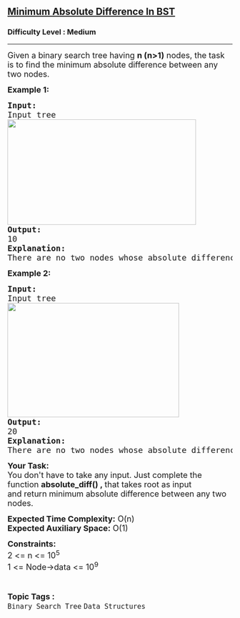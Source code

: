 <h2><a href="https://www.geeksforgeeks.org/problems/minimum-absolute-difference-in-bst-1665139652/1">Minimum Absolute Difference In BST</a></h2><h3>Difficulty Level : Medium</h3><hr><div class="problems_problem_content__Xm_eO"><p><span style="font-size: 18px;">Given a binary search tree having <strong>n (n&gt;1)</strong> nodes, the task is to find the minimum absolute difference between any two nodes.</span></p>
<p><span style="font-size: 18px;"><strong>Example 1:</strong></span></p>
<pre><strong><span style="font-size: 18px;">Input:</span></strong><br><span style="font-size: 18px;">Input tree</span><br><span style="font-size: 18px;"><img src="https://media.geeksforgeeks.org/img-practice/prod/addEditProblem/712351/Web/Other/blobid0_1709057446.png" alt="" width="422" height="236"></span><br><strong><span style="font-size: 18px;">Output:</span></strong><br><span style="font-size: 18px;">10</span><br><strong><span style="font-size: 18px;">Explanation:</span></strong><br><span style="font-size: 18px;">There are no two nodes whose absolute difference in smaller than 10.</span></pre>
<p><span style="font-size: 18px;"><strong>Example 2:</strong></span></p>
<pre><strong><span style="font-size: 18px;">Input:</span></strong><br><span style="font-size: 18px;">Input tree</span><br><span style="font-size: 18px;"><img src="https://media.geeksforgeeks.org/img-practice/prod/addEditProblem/712351/Web/Other/blobid2_1709058082.png" alt="" width="384" height="256"></span><br><strong><span style="font-size: 18px;">Output:</span></strong><br><span style="font-size: 18px;">20</span><br><strong><span style="font-size: 18px;">Explanation:</span></strong><br><span style="font-size: 18px;">There are no two nodes whose absolute difference in smaller than 20.</span></pre>
<p><span style="font-size: 18px;"><strong>Your Task:</strong><br>You don't have to take any input. Just complete the function <strong>absolute_diff</strong><strong>() ,&nbsp;</strong>that takes root as input and&nbsp;return&nbsp;minimum absolute difference between any two nodes.</span></p>
<p><span style="font-size: 18px;"><strong>Expected Time Complexity:</strong> O(n)<br><strong>Expected Auxiliary Space:</strong>&nbsp;O(1)</span></p>
<p><span style="font-size: 18px;"><strong>Constraints:<br></strong></span><span style="font-size: 18px;">2 &lt;= n &lt;= 10<sup>5<br></sup>1 &lt;= Node-&gt;data &lt;= 10<sup>9</sup></span></p></div><br><p><span style=font-size:18px><strong>Topic Tags : </strong><br><code>Binary Search Tree</code>&nbsp;<code>Data Structures</code>&nbsp;